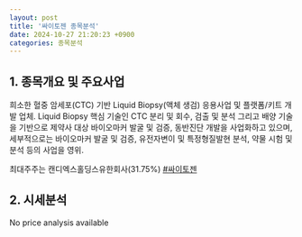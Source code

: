 ```yaml
---
layout: post
title: '싸이토젠 종목분석'
date: 2024-10-27 21:20:23 +0900
categories: 종목분석
---
```


## 1. 종목개요 및 주요사업

희소한 혈중 암세포(CTC) 기반 Liquid Biopsy(액체 생검) 응용사업 및 플랫폼/키트 개발 업체. Liquid Biopsy 핵심 기술인 CTC 분리 및 회수, 검출 및 분석 그리고 배양 기술을 기반으로 제약사 대상 바이오마커 발굴 및 검증, 동반진단 개발을 사업화하고 있으며, 세부적으로는 바이오마커 발굴 및 검증, 유전자변이 및 특정형질발현 분석, 약물 시험 및 분석 등의 사업을 영위. 

최대주주는 캔디엑스홀딩스유한회사(31.75%)
[#싸이토젠](#)

## 2. 시세분석

No price analysis available
